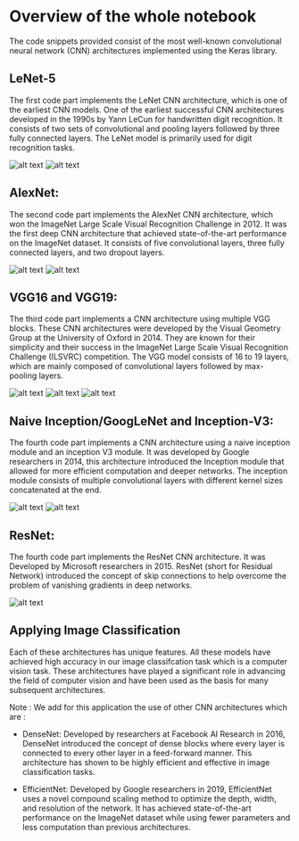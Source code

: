 # Overview of the whole notebook

The code snippets provided consist of the most well-known convolutional neural network (CNN) architectures implemented using the Keras library.

## LeNet-5

The first code part implements the LeNet CNN architecture, which is one of the earliest CNN models. 
One of the earliest successful CNN architectures developed in the 1990s by Yann LeCun for handwritten digit recognition. 
It consists of two sets of convolutional and pooling layers followed by three fully connected layers. 
The LeNet model is primarily used for digit recognition tasks.

![alt text](https://raw.githubusercontent.com/MariemAmmar/The_most_well-known_CNN_Architectures_with_applying-image-classification/main/LeNet-5%20Architecture.PNG)
![alt text](https://raw.githubusercontent.com/MariemAmmar/The_most_well-known_CNN_Architectures_with_applying-image-classification/main/LeNet-5%20Architecture%202.PNG)


## AlexNet: 
    
The second code part implements the AlexNet CNN architecture, which won the ImageNet Large Scale Visual Recognition Challenge in 2012.
It was the first deep CNN architecture that achieved state-of-the-art performance on the ImageNet dataset. 
It consists of five convolutional layers, three fully connected layers, and two dropout layers.

![alt text](https://raw.githubusercontent.com/MariemAmmar/The_most_well-known_CNN_Architectures_with_applying-image-classification/main/AlexNet%20Architecture%202.PNG)
![alt text](https://raw.githubusercontent.com/MariemAmmar/The_most_well-known_CNN_Architectures_with_applying-image-classification/main/AlexNet%20Architecture.PNG)



## VGG16 and VGG19: 
    
The third code part implements a CNN architecture using multiple VGG blocks. These CNN architectures were developed by the Visual Geometry Group at the University of Oxford in 2014. They are known for their simplicity and their success in the ImageNet Large Scale Visual Recognition Challenge (ILSVRC) competition.
The VGG model consists of 16 to 19 layers, which are mainly composed of convolutional layers followed by max-pooling layers.

![alt text](https://raw.githubusercontent.com/MariemAmmar/The_most_well-known_CNN_Architectures_with_applying-image-classification/main/VGG%20Architecture.PNG)
![alt text](https://raw.githubusercontent.com/MariemAmmar/The_most_well-known_CNN_Architectures_with_applying-image-classification/main/VGG16%20VS%20VGG19.PNG)
![alt text](https://raw.githubusercontent.com/MariemAmmar/The_most_well-known_CNN_Architectures_with_applying-image-classification/main/Variants%20VGG.PNG)



## Naive Inception/GoogLeNet and Inception-V3: 

The fourth code part implements a CNN architecture using a naive inception module and an inception V3 module.
It was developed by Google researchers in 2014, this architecture introduced the Inception module that allowed for more efficient computation and deeper networks. 
The inception module consists of multiple convolutional layers with different kernel sizes concatenated at the end.


![alt text](https://raw.githubusercontent.com/MariemAmmar/The_most_well-known_CNN_Architectures_with_applying-image-classification/main/Inception%20Module%20Naive%20version.PNG)
![alt text](https://raw.githubusercontent.com/MariemAmmar/The_most_well-known_CNN_Architectures_with_applying-image-classification/main/Inception%20module%20V3%20Archtecture.PNG)


## ResNet: 
The fourth code part implements the ResNet CNN architecture.
It was Developed by Microsoft researchers in 2015. 
ResNet (short for Residual Network) introduced the concept of skip connections to help overcome the problem of vanishing gradients in deep networks.

![alt text](https://raw.githubusercontent.com/MariemAmmar/The_most_well-known_CNN_Architectures_with_applying-image-classification/main/ResNet%20Architecture.PNG)


## Applying  Image Classification 
    
Each of these architectures has unique features. All these models have achieved high accuracy in our image classifcation task which is a computer vision task.
These architectures have played a significant role in advancing the field of computer vision and have been used as the basis for many subsequent architectures.

Note : We add for this application the use of other CNN architectures which are : 
        
* DenseNet: Developed by researchers at Facebook AI Research in 2016, DenseNet introduced the concept of dense blocks where every layer is connected to every other layer in a feed-forward manner. This architecture has shown to be highly efficient and effective in image classification tasks.

* EfficientNet: Developed by Google researchers in 2019, EfficientNet uses a novel compound scaling method to optimize the depth, width, and resolution of the network. It has achieved state-of-the-art performance on the ImageNet dataset while using fewer parameters and less computation than previous architectures.


 

